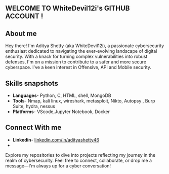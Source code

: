 ## WELCOME TO WhiteDevil12i's GITHUB ACCOUNT !

## About me
Hey there! I'm Aditya Shetty (aka WhiteDevil12i), a passionate cybersecurity enthusiast dedicated to navigating the ever-evolving landscape of digital security. With a knack for turning complex vulnerabilities into robust defenses, I'm on a mission to contribute to a safer and more secure cyberspace. I've a keen interest in Offensive, API and Mobile security.

## Skills snapshots
- **Languages**- Python, C, HTML, shell, MongoDB
-  **Tools**- Nmap, kali linux, wireshark, metasploit, Nikto, Autopsy , Burp Suite, hydra, nessus
-  **Platforms**-  VScode,Jupyter Notebook, Docker

## Connect With me 
- **Linkedin**-  [linkedin.com/in/adityashetty46](https://www.linkedin.com/in/adityashetty46)
- 

Explore my repositories to dive into projects reflecting my journey in the realm of cybersecurity. Feel free to connect, collaborate, or drop me a message—I'm always up for a cyber conversation! 


